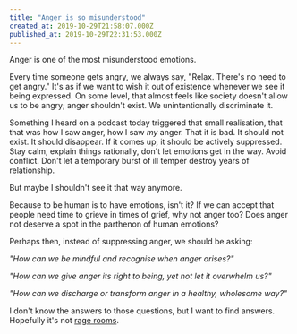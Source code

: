 ```yaml
---
title: "Anger is so misunderstood"
created_at: 2019-10-29T21:58:07.000Z
published_at: 2019-10-29T22:31:53.000Z
---
```

Anger is one of the most misunderstood emotions. 

  

Every time someone gets angry, we always say, "Relax. There's no need to get angry." It's as if we want to wish it out of existence whenever we see it being expressed. On some level, that almost feels like society doesn't allow us to be angry; anger shouldn't exist. We unintentionally discriminate it. 

  

Something I heard on a podcast today triggered that small realisation, that that was how I saw anger, how I saw _my_ anger. That it is bad. It should not exist. It should disappear. If it comes up, it should be actively suppressed. Stay calm, explain things rationally, don't let emotions get in the way. Avoid conflict. Don't let a temporary burst of ill temper destroy years of relationship.

  

But maybe I shouldn't see it that way anymore.

  

Because to be human is to have emotions, isn't it? If we can accept that people need time to grieve in times of grief, why not anger too? Does anger not deserve a spot in the parthenon of human emotions? 

  

Perhaps then, instead of suppressing anger, we should be asking:

_"How can we be mindful and recognise when anger arises?"_ 

_"How can we give anger its right to being, yet not let it overwhelm us?"_ 

_"How can we discharge or transform anger in a healthy, wholesome way?"_

  

I don't know the answers to those questions, but I want to find answers. Hopefully it's not [rage rooms](https://thefragmentroom.com/).
